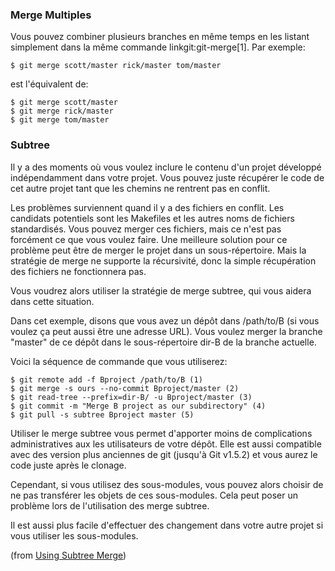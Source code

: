 ### Merge Multiples ###

Vous pouvez combiner plusieurs branches en même temps en les listant simplement
dans la même commande linkgit:git-merge[1]. Par exemple:

	$ git merge scott/master rick/master tom/master

est l'équivalent de:

	$ git merge scott/master
	$ git merge rick/master
	$ git merge tom/master

### Subtree ###

Il y a des moments où vous voulez inclure le contenu d'un projet développé
indépendamment dans votre projet. Vous pouvez juste récupérer le code de
cet autre projet tant que les chemins ne rentrent pas en conflit.

Les problèmes surviennent quand il y a des fichiers en conflit.
Les candidats potentiels sont les Makefiles et les autres noms de fichiers
standardisés. Vous pouvez merger ces fichiers, mais ce n'est pas forcément
ce que vous voulez faire. Une meilleure solution pour ce problème peut être de
merger le projet dans un sous-répertoire. Mais la stratégie de merge ne
supporte la récursivité, donc la simple récupération des fichiers ne
fonctionnera pas.

Vous voudrez alors utiliser la stratégie de merge subtree, qui vous aidera
dans cette situation.

Dans cet exemple, disons que vous avez un dépôt dans /path/to/B (si vous voulez
ça peut aussi être une adresse URL). Vous voulez merger la branche "master" de
ce dépôt dans le sous-répertoire dir-B de la branche actuelle.

Voici la séquence de commande que vous utiliserez:

	$ git remote add -f Bproject /path/to/B (1)
	$ git merge -s ours --no-commit Bproject/master (2)
	$ git read-tree --prefix=dir-B/ -u Bproject/master (3)
	$ git commit -m "Merge B project as our subdirectory" (4)
	$ git pull -s subtree Bproject master (5)
	
Utiliser le merge subtree vous permet d'apporter moins de complications
administratives aux les utilisateurs de votre dépôt. Elle est aussi
compatible avec des version plus anciennes de git (jusqu'à Git v1.5.2)
et vous aurez le code juste après le clonage.

Cependant, si vous utilisez des sous-modules, vous pouvez alors choisir
de ne pas transférer les objets de ces sous-modules.  Cela peut poser
un problème lors de l'utilisation des merge subtree.

Il est aussi plus facile d'effectuer des changement dans votre autre projet
si vous utiliser les sous-modules.

(from [Using Subtree Merge](http://www.kernel.org/pub/software/scm/git/docs/howto/using-merge-subtree.html))


